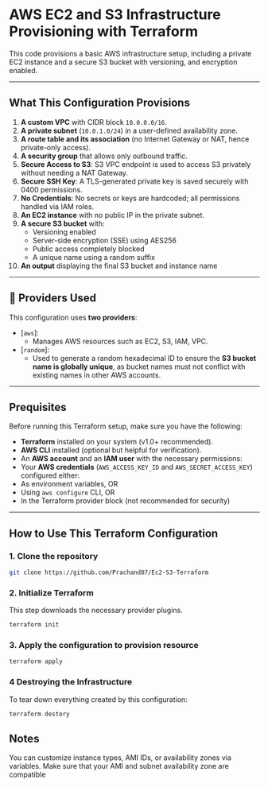 # AWS EC2 and S3 Infrastructure Provisioning with Terraform

This code provisions a basic AWS infrastructure setup, including a private EC2 instance and a secure S3 bucket with versioning, and encryption enabled.

---
## What This Configuration Provisions

1. **A custom VPC** with CIDR block `10.0.0.0/16`.
2. **A private subnet** (`10.0.1.0/24`) in a user-defined availability zone.
3. **A route table and its association** (no Internet Gateway or NAT, hence private-only access).
4. **A security group** that allows only outbound traffic.
5. **Secure Access to S3**: S3 VPC endpoint is used to access S3 privately without needing a NAT Gateway.
6. **Secure SSH Key**: A TLS-generated private key is saved securely with 0400 permissions.
7. **No Credentials**: No secrets or keys are hardcoded; all permissions handled via IAM roles.
8. **An EC2 instance** with no public IP in the private subnet.
9. **A secure S3 bucket** with:
   - Versioning enabled
   - Server-side encryption (SSE) using AES256
   - Public access completely blocked
   - A unique name using a random suffix
10. **An output** displaying the final S3 bucket and instance name

---

## 🔧 Providers Used

This configuration uses **two providers**:

- [`aws`]:
  - Manages AWS resources such as EC2, S3, IAM, VPC.
- [`random`]:
  - Used to generate a random hexadecimal ID to ensure the **S3 bucket name is globally unique**, as bucket names must not conflict with existing names in other AWS accounts.

---

## Prequisites

Before running this Terraform setup, make sure you have the following:

- **Terraform** installed on your system (v1.0+ recommended).
- **AWS CLI** installed (optional but helpful for verification).
- An **AWS account** and an **IAM user** with the necessary permissions:
 - Your **AWS credentials** (`AWS_ACCESS_KEY_ID` and `AWS_SECRET_ACCESS_KEY`) configured either:
  - As environment variables, OR
  - Using `aws configure` CLI, OR
  - In the Terraform provider block (not recommended for security)

---

##  How to Use This Terraform Configuration

### 1. Clone the repository

```bash
git clone https://github.com/Prachand07/Ec2-S3-Terraform
```
### 2. Initialize Terraform
This step downloads the necessary provider plugins.
```bash
terraform init
```
### 3. Apply the configuration to provision resource
```bash
terraform apply
```
### 4 Destroying the Infrastructure
To tear down everything created by this configuration:
```bash
terraform destory
```
## Notes
You can customize instance types, AMI IDs, or availability zones via variables.
Make sure that your AMI and subnet availability zone are compatible
